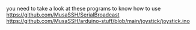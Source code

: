 you need to take a look at these programs to know how to use
https://github.com/MusaSSH/SerialBroadcast
https://github.com/MusaSSH/arduino-stuff/blob/main/joystick/joystick.ino